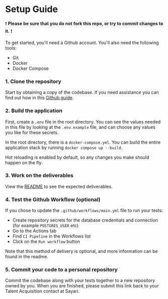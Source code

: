 #  Setup Guide

:exclamation: **Please be sure that you do not fork this repo, or try to commit changes to it.** :exclamation:

To get started, you'll need a Github account. You'll also need the following tools:

- Git
- Docker
- Docker Compose

### 1. Clone the repository
Start by obtaining a copy of the codebase. If you need assistance you can find out how in this [Github guide](https://docs.github.com/en/repositories/creating-and-managing-repositories/cloning-a-repository). 


### 2. Build the application
First, create a `.env` file in the root directory. You can see the values needed in this file by looking at the `.env.example` file, and can choose any values you like for these secrets.

In the root directory, there is a `docker-compose.yml`. You can build the entire application stack by running `docker compose up --build`.

Hot reloading is enabled by default, so any changes you make should happen on the fly.

### 3. Work on the deliverables

View the [README](README.md) to see the expected deliverables.

### 4. Test the Github Workflow (optional)

If you chose to update the `.github/workflows/main.yml` file to run your tests:

- Create repository secrets for the database credentials and connection (for example `POSTGRES_USER` etc)
- Go to the Actions tab
- Find `CI Pipeline` in the Workflows list
- Click on the `Run workflow` button

Note that this method of delivery is optional, and more information can be found in the readme.

### 5. Commit your code to a personal repository

Commit the codebase along with your tests together to a new repository owned by you. When you are finished, please submit this link back to your Talent Acquisition contact at Sayari.
